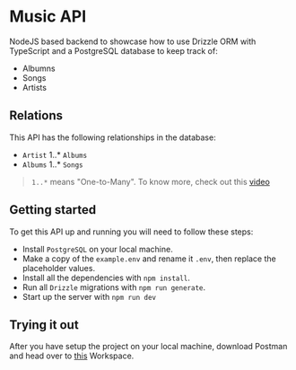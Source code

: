 # Music API

NodeJS based backend to showcase how to use Drizzle ORM with TypeScript and a PostgreSQL database to keep track of:

- Albumns
- Songs
- Artists

## Relations

This API has the following relationships in the database:

- `Artist` 1..* `Albums`
- `Albums` 1..* `Songs`

> `1..*` means "One-to-Many". To know more, check out this [video](https://www.youtube.com/watch?v=xsg9BDiwiJE)

## Getting started

To get this API up and running you will need to follow these steps:

- Install `PostgreSQL` on your local machine.
- Make a copy of the `example.env` and rename it `.env`, then replace the placeholder values.
- Install all the dependencies with `npm install`.
- Run all `Drizzle` migrations with `npm run generate`.
- Start up the server with `npm run dev`

## Trying it out

After you have setup the project on your local machine, download Postman and head over to [this](https://www.postman.com/dark-sunset-399073/workspace/music-api) Workspace.
